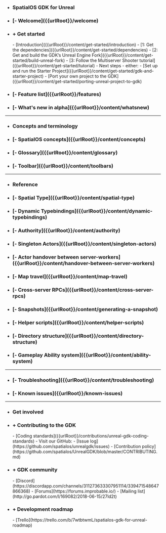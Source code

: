 - <h3>SpatialOS GDK for Unreal</h3>
- <h3>[- Welcome]({{urlRoot}}/welcome)</h3>
- <h3>+ Get started</h3>
    - [Introduction]({{urlRoot}}/content/get-started/introduction)
    - [1: Get the dependencies]({{urlRoot}}/content/get-started/dependencies)
    - [2: Get and build the GDK’s Unreal Engine Fork]({{urlRoot}}/content/get-started/build-unreal-fork)
    - [3: Follow the Multiserver Shooter tutorial]({{urlRoot}}/content/get-started/tutorial)
    - Next steps - either:
        - [Set up and run the Starter Project]({{urlRoot}}/content/get-started/gdk-and-starter-project)
        - [Port your own project to the GDK]({{urlRoot}}/content/get-started/porting-unreal-project-to-gdk)
- <h3>[- Feature list]({{urlRoot}}/features)</h3>
- <h3>[- What's new in alpha]({{urlRoot}}/content/whatsnew)</h3>

 ***
- <h3>Concepts and terminology</h3>
- <h3>[- SpatialOS concepts]({{urlRoot}}/content/concepts)</h3>
- <h3>[- Glossary]({{urlRoot}}/content/glossary)</h3>
- <h3>[- Toolbar]({{urlRoot}}/content/toolbars)</h3>

 ***
- <h3>Reference</h3>
- <h3>[- Spatial Type]({{urlRoot}}/content/spatial-type)</h3>
- <h3>[- Dynamic Typebindings]({{urlRoot}}/content/dynamic-typebindings)</h3>
- <h3>[- Authority]({{urlRoot}}/content/authority)</h3>
- <h3>[- Singleton Actors]({{urlRoot}}/content/singleton-actors)</h3>
- <h3>[- Actor handover between server-workers]({{urlRoot}}/content/handover-between-server-workers)</h3>
- <h3>[- Map travel]({{urlRoot}}/content/map-travel)</h3>
- <h3>[- Cross-server RPCs]({{urlRoot}}/content/cross-server-rpcs)</h3>
- <h3>[- Snapshots]({{urlRoot}}/content/generating-a-snapshot)</h3>
- <h3>[- Helper scripts]({{urlRoot}}/content/helper-scripts)</h3>
- <h3>[- Directory structure]({{urlRoot}}/content/directory-structure)</h3>
- <h3>[- Gameplay Ability system]({{urlRoot}}/content/ability-system)</h3>

 ***
- <h3>[- Troubleshooting]({{urlRoot}}/content/troubleshooting)</h3>
- <h3>[- Known issues]({{urlRoot}}/known-issues)</h3>

***
- <h3>Get involved</h3>
- <h3>+ Contributing to the GDK</h3>
    - [Coding standards]({{urlRoot}}/contributions/unreal-gdk-coding-standards)
    - Visit our GitHub:
        - [Issue log](https://github.com/spatialos/unrealgdk/issues)
        - [Contribution policy](https://github.com/spatialos/UnrealGDK/blob/master/CONTRIBUTING.md)
- <h3>+ GDK community</h3>    
    - [Discord](https://discordapp.com/channels/311273633307951114/339471548647866368)
    - [Forums](https://forums.improbable.io/)
    - [Mailing list](http://go.pardot.com/l/169082/2018-06-15/27ld2t)
- <h3>+ Development roadmap</h3>
    - [Trello](https://trello.com/b/7wtbtwmL/spatialos-gdk-for-unreal-roadmap)
